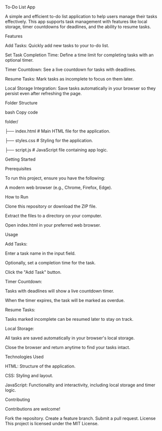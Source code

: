To-Do List App

A simple and efficient to-do list application to help users manage their tasks effectively. This app supports task management with features like local storage, timer countdowns for deadlines, and the ability to resume tasks.


Features

Add Tasks: Quickly add new tasks to your to-do list.

Set Task Completion Time: Define a time limit for completing tasks with an optional timer.

Timer Countdown: See a live countdown for tasks with deadlines.

Resume Tasks: Mark tasks as incomplete to focus on them later.

Local Storage Integration: Save tasks automatically in your browser so they persist even after refreshing the page.


Folder Structure

bash
Copy code

folder/

├── index.html       # Main HTML file for the application.

├── styles.css       # Styling for the application.

├── script.js        # JavaScript file containing app logic.


Getting Started

Prerequisites

To run this project, ensure you have the following:

A modern web browser (e.g., Chrome, Firefox, Edge).

How to Run

Clone this repository or download the ZIP file.

Extract the files to a directory on your computer.

Open index.html in your preferred web browser.


Usage

Add Tasks:

Enter a task name in the input field.

Optionally, set a completion time for the task.

Click the "Add Task" button.

Timer Countdown:

Tasks with deadlines will show a live countdown timer.

When the timer expires, the task will be marked as overdue.

Resume Tasks:

Tasks marked incomplete can be resumed later to stay on track.

Local Storage:

All tasks are saved automatically in your browser's local storage.

Close the browser and return anytime to find your tasks intact.


Technologies Used

HTML: Structure of the application.

CSS: Styling and layout.

JavaScript: Functionality and interactivity, including local storage and timer logic.

Contributing

Contributions are welcome!

Fork the repository.
Create a feature branch.
Submit a pull request.
License
This project is licensed under the MIT License.
